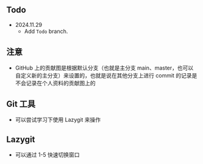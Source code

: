 ## Todo

- 2024.11.29
  - Add `Todo` branch.

## 注意

- GitHub 上的贡献图是根据默认分支（也就是主分支 main、master，也可以自定义新的主分支）来设置的，也就是说在其他分支上进行 commit 的记录是不会记录在个人资料的贡献图上的

## Git 工具

- 可以尝试学习下使用 Lazygit 来操作

## Lazygit

- 可以通过 1-5 快速切换窗口
